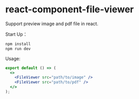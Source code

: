 # react-component-file-viewer

Support preview image and pdf file in react.

Start Up：

```bash
npm install
npm run dev
```


Usage:

```jsx
export default () => (
  <>
    <FileViewer src="path/to/image" />
    <FileViewer src="path/to/pdf" />
  </>
);
```
